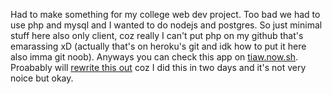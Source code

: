 Had to make something for my college web dev project. Too bad we had to use php and mysql and I wanted to do nodejs and postgres. So just minimal stuff here also only client, coz really I can't put php on my github that's emarassing xD (actually that's on heroku's git and idk how to put it here also imma git noob). Anyways you can check this app on [tiaw.now.sh](tiaw.now.sh). Proabably will [rewrite this out](https://github.com/devanshj/tiaw-client/issues/1) coz I did this in two days and it's not very noice but okay.
